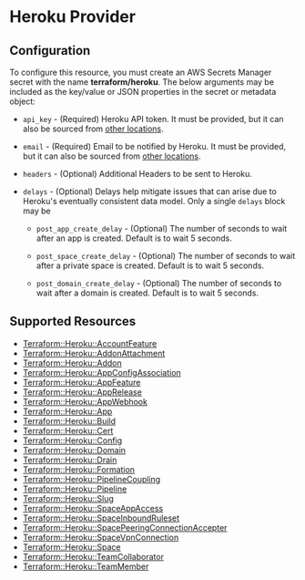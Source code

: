# Heroku Provider

## Configuration

To configure this resource, you must create an AWS Secrets Manager secret with the name **terraform/heroku**. The below arguments may be included as the key/value or JSON properties in the secret or metadata object:

* `api_key` - (Required) Heroku API token. It must be provided, but it can also
  be sourced from [other locations](#Authentication).

* `email` - (Required) Email to be notified by Heroku. It must be provided, but
  it can also be sourced from [other locations](#Authentication).

* `headers` - (Optional) Additional Headers to be sent to Heroku.

* `delays` - (Optional) Delays help mitigate issues that can arise due to
  Heroku's eventually consistent data model. Only a single `delays` block may be

  * `post_app_create_delay` - (Optional) The number of seconds to wait after an
    app is created. Default is to wait 5 seconds.

  * `post_space_create_delay` - (Optional) The number of seconds to wait after a
    private space is created. Default is to wait 5 seconds.

  * `post_domain_create_delay` - (Optional) The number of seconds to wait after
    a domain is created. Default is to wait 5 seconds.


## Supported Resources

* [Terraform::Heroku::AccountFeature](../resources/heroku/Terraform-Heroku-AccountFeature/docs/README.md)
* [Terraform::Heroku::AddonAttachment](../resources/heroku/Terraform-Heroku-AddonAttachment/docs/README.md)
* [Terraform::Heroku::Addon](../resources/heroku/Terraform-Heroku-Addon/docs/README.md)
* [Terraform::Heroku::AppConfigAssociation](../resources/heroku/Terraform-Heroku-AppConfigAssociation/docs/README.md)
* [Terraform::Heroku::AppFeature](../resources/heroku/Terraform-Heroku-AppFeature/docs/README.md)
* [Terraform::Heroku::AppRelease](../resources/heroku/Terraform-Heroku-AppRelease/docs/README.md)
* [Terraform::Heroku::AppWebhook](../resources/heroku/Terraform-Heroku-AppWebhook/docs/README.md)
* [Terraform::Heroku::App](../resources/heroku/Terraform-Heroku-App/docs/README.md)
* [Terraform::Heroku::Build](../resources/heroku/Terraform-Heroku-Build/docs/README.md)
* [Terraform::Heroku::Cert](../resources/heroku/Terraform-Heroku-Cert/docs/README.md)
* [Terraform::Heroku::Config](../resources/heroku/Terraform-Heroku-Config/docs/README.md)
* [Terraform::Heroku::Domain](../resources/heroku/Terraform-Heroku-Domain/docs/README.md)
* [Terraform::Heroku::Drain](../resources/heroku/Terraform-Heroku-Drain/docs/README.md)
* [Terraform::Heroku::Formation](../resources/heroku/Terraform-Heroku-Formation/docs/README.md)
* [Terraform::Heroku::PipelineCoupling](../resources/heroku/Terraform-Heroku-PipelineCoupling/docs/README.md)
* [Terraform::Heroku::Pipeline](../resources/heroku/Terraform-Heroku-Pipeline/docs/README.md)
* [Terraform::Heroku::Slug](../resources/heroku/Terraform-Heroku-Slug/docs/README.md)
* [Terraform::Heroku::SpaceAppAccess](../resources/heroku/Terraform-Heroku-SpaceAppAccess/docs/README.md)
* [Terraform::Heroku::SpaceInboundRuleset](../resources/heroku/Terraform-Heroku-SpaceInboundRuleset/docs/README.md)
* [Terraform::Heroku::SpacePeeringConnectionAccepter](../resources/heroku/Terraform-Heroku-SpacePeeringConnectionAccepter/docs/README.md)
* [Terraform::Heroku::SpaceVpnConnection](../resources/heroku/Terraform-Heroku-SpaceVpnConnection/docs/README.md)
* [Terraform::Heroku::Space](../resources/heroku/Terraform-Heroku-Space/docs/README.md)
* [Terraform::Heroku::TeamCollaborator](../resources/heroku/Terraform-Heroku-TeamCollaborator/docs/README.md)
* [Terraform::Heroku::TeamMember](../resources/heroku/Terraform-Heroku-TeamMember/docs/README.md)